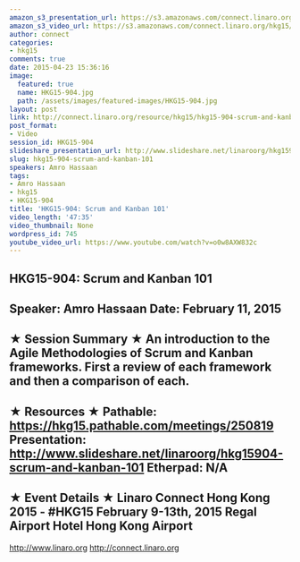 ```yaml
---
amazon_s3_presentation_url: https://s3.amazonaws.com/connect.linaro.org/hkg15/Videos/02-11-Wednesday/HKG15-904.pdf
amazon_s3_video_url: https://s3.amazonaws.com/connect.linaro.org/hkg15/Videos/02-11-Wednesday/HKG15-904+Scrum+and+Kanban+101.mp4
author: connect
categories:
- hkg15
comments: true
date: 2015-04-23 15:36:16
image:
  featured: true
  name: HKG15-904.jpg
  path: /assets/images/featured-images/HKG15-904.jpg
layout: post
link: http://connect.linaro.org/resource/hkg15/hkg15-904-scrum-and-kanban-101/
post_format:
- Video
session_id: HKG15-904
slideshare_presentation_url: http://www.slideshare.net/linaroorg/hkg15904-scrum-and-kanban-101
slug: hkg15-904-scrum-and-kanban-101
speakers: Amro Hassaan
tags:
- Amro Hassaan
- hkg15
- HKG15-904
title: 'HKG15-904: Scrum and Kanban 101'
video_length: '47:35'
video_thumbnail: None
wordpress_id: 745
youtube_video_url: https://www.youtube.com/watch?v=o0w8AXW832c
---
```


HKG15-904: Scrum and Kanban 101 
--------------------------------------------------- 
Speaker: Amro Hassaan 
Date: February 11, 2015 
--------------------------------------------------- 
★ Session Summary ★ 
An introduction to the Agile Methodologies of Scrum and Kanban frameworks. First a review of each framework and then a comparison of each. 
-------------------------------------------------- 
★ Resources ★ 
Pathable: https://hkg15.pathable.com/meetings/250819 
Presentation:  http://www.slideshare.net/linaroorg/hkg15904-scrum-and-kanban-101 
Etherpad: N/A 
--------------------------------------------------- 
★ Event Details ★ 
Linaro Connect Hong Kong 2015 - #HKG15 
February 9-13th, 2015 
Regal Airport Hotel Hong Kong Airport 
--------------------------------------------------- 
http://www.linaro.org 
http://connect.linaro.org